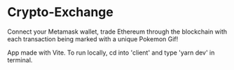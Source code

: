 # Crypto-Exchange
Connect your Metamask wallet, trade Ethereum through the blockchain with each transaction being marked with a unique Pokemon Gif!

App made with Vite. To run locally, cd into 'client' and type 'yarn dev' in terminal.
